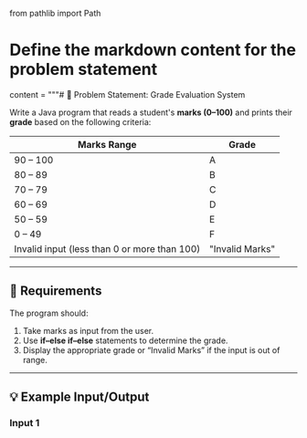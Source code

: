 from pathlib import Path

# Define the markdown content for the problem statement
content = """# 🧮 Problem Statement: Grade Evaluation System

Write a Java program that reads a student's **marks (0–100)** and prints their **grade** based on the following criteria:

| Marks Range | Grade |
|--------------|--------|
| 90 – 100     | A     |
| 80 – 89      | B     |
| 70 – 79      | C     |
| 60 – 69      | D     |
| 50 – 59      | E     |
| 0 – 49       | F     |
| Invalid input (less than 0 or more than 100) | "Invalid Marks" |

---

## 🎯 Requirements

The program should:

1. Take marks as input from the user.  
2. Use **if–else if–else** statements to determine the grade.  
3. Display the appropriate grade or “Invalid Marks” if the input is out of range.

---

## 💡 Example Input/Output

### Input 1
